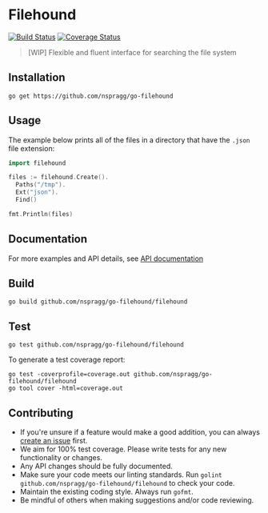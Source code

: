 # Filehound

[![Build Status](https://travis-ci.org/nspragg/go-filehound.svg)](https://travis-ci.org/nspragg/go-filehound) [![Coverage Status](https://coveralls.io/repos/github/nspragg/go-filehound/badge.svg?branch=master)](https://coveralls.io/github/nspragg/go-filehound?branch=master)

> [WIP] Flexible and fluent interface for searching the file system

## Installation

```
go get https://github.com/nspragg/go-filehound
```

<!-- ## Demo

<img src="https://cloud.githubusercontent.com/assets/917111/13683231/7e915c2c-e6fd-11e5-9d58-e7228cf76ccf.gif" width="600"/> -->

## Usage

The example below prints all of the files in a directory that have the `.json` file extension:

```go
import filehound

files := filehound.Create().
  Paths("/tmp").
  Ext("json").
  Find()

fmt.Println(files)
```

## Documentation
For more examples and API details, see [API documentation](https://nspragg.github.io/go-filehound/)

## Build

```
go build github.com/nspragg/go-filehound/filehound
```

## Test

```
go test github.com/nspragg/go-filehound/filehound
```

To generate a test coverage report:

```
go test -coverprofile=coverage.out github.com/nspragg/go-filehound/filehound
go tool cover -html=coverage.out
```
## Contributing

* If you're unsure if a feature would make a good addition, you can always [create an issue](https://github.com/nspragg/go-filehound/issues/new) first.
* We aim for 100% test coverage. Please write tests for any new functionality or changes.
* Any API changes should be fully documented.
* Make sure your code meets our linting standards. Run `golint github.com/nspragg/go-filehound/filehound` to check your code.
* Maintain the existing coding style. Always run `gofmt`.
* Be mindful of others when making suggestions and/or code reviewing.
